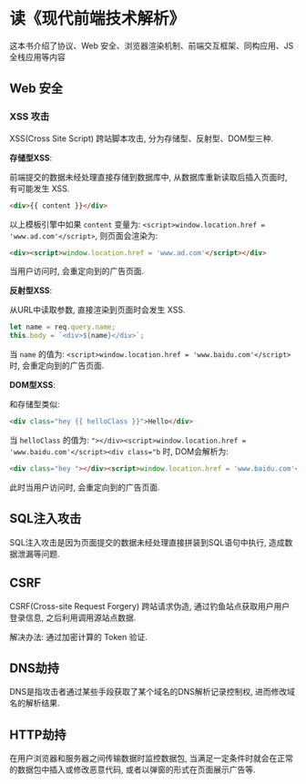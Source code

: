 # 读《现代前端技术解析》

这本书介绍了协议、Web 安全、浏览器渲染机制、前端交互框架、同构应用、JS全栈应用等内容

## Web 安全

### XSS 攻击
XSS(Cross Site Script) 跨站脚本攻击, 分为存储型、反射型、DOM型三种.

**存储型XSS**:

前端提交的数据未经处理直接存储到数据库中, 从数据库重新读取后插入页面时, 有可能发生 XSS.

```html
<div>{{ content }}</div>
```

以上模板引擎中如果 `content` 变量为: `<script>window.location.href = 'www.ad.com'</script>`, 
则页面会渲染为:

```html
<div><script>window.location.href = 'www.ad.com'</script></div>
```

当用户访问时, 会重定向到的广告页面.

**反射型XSS**:

从URL中读取参数, 直接渲染到页面时会发生 XSS.

```javascript
let name = req.query.name;
this.body = `<div>${name}</div>`;
```

当 `name` 的值为: `<script>window.location.href = 'www.baidu.com'</script>` 时, 会重定向到的广告页面.

**DOM型XSS**: 

和存储型类似:

```html
<div class="hey {{ helloClass }}">Hello</div>  
```

当 `helloClass` 的值为: `"></div><script>window.location.href = 'www.baidu.com'</script><div class="b` 时, DOM会解析为:

```html
<div class="hey "></div><script>window.location.href = 'www.baidu.com'</script><div class="b">Hello</div>  
```

此时当用户访问时, 会重定向到的广告页面.


## SQL注入攻击
SQL注入攻击是因为页面提交的数据未经处理直接拼装到SQL语句中执行, 造成数据泄漏等问题.

## CSRF
CSRF(Cross-site Request Forgery) 跨站请求伪造, 通过钓鱼站点获取用户用户登录信息, 之后利用调用源站点数据.

解决办法: 通过加密计算的 Token 验证.

## DNS劫持
DNS是指攻击者通过某些手段获取了某个域名的DNS解析记录控制权, 进而修改域名的解析结果.

## HTTP劫持
在用户浏览器和服务器之间传输数据时监控数据包, 当满足一定条件时就会在正常的数据包中插入或修改恶意代码, 
或者以弹窗的形式在页面展示广告等.

